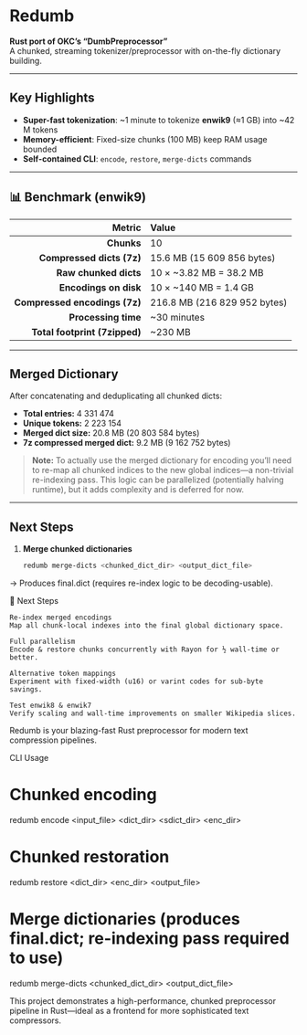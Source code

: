 # Redumb

**Rust port of OKC’s “DumbPreprocessor”**  
A chunked, streaming tokenizer/preprocessor with on-the-fly dictionary building.

---

## Key Highlights

- **Super-fast tokenization**: ~1 minute to tokenize **enwik9** (≈1 GB) into ~42 M tokens  
- **Memory-efficient**: Fixed-size chunks (100 MB) keep RAM usage bounded  
- **Self-contained CLI**: `encode`, `restore`, `merge-dicts` commands  

---

## 📊 Benchmark (enwik9)

|                        Metric | Value                        |
| ----------------------------: | :--------------------------- |
|                    **Chunks** | 10                           |
|     **Compressed dicts (7z)** | 15.6 MB (15 609 856 bytes)   |
|         **Raw chunked dicts** | 10 × \~3.82 MB = 38.2 MB     |
|         **Encodings on disk** | 10 × \~140 MB = 1.4 GB       |
| **Compressed encodings (7z)** | 216.8 MB (216 829 952 bytes) |
|           **Processing time** | \~30 minutes                 |
| **Total footprint (7zipped)** | \~230 MB                     |


---

## Merged Dictionary

After concatenating and deduplicating all chunked dicts:

- **Total entries:** 4 331 474  
- **Unique tokens:** 2 223 154  
- **Merged dict size:** 20.8 MB (20 803 584 bytes)  
- **7z compressed merged dict:** 9.2 MB (9 162 752 bytes)  

> **Note:** To actually use the merged dictionary for encoding you’ll need to re-map all chunked indices to the new global indices—a non-trivial re-indexing pass. This logic can be parallelized (potentially halving runtime), but it adds complexity and is deferred for now.

---

## Next Steps

1. **Merge chunked dictionaries**  
   ```bash
   redumb merge-dicts <chunked_dict_dir> <output_dict_file>
	```

→ Produces final.dict (requires re-index logic to be decoding-usable).

🔮 Next Steps

    Re-index merged encodings
    Map all chunk-local indexes into the final global dictionary space.

    Full parallelism
    Encode & restore chunks concurrently with Rayon for ½ wall-time or better.

    Alternative token mappings
    Experiment with fixed-width (u16) or varint codes for sub-byte savings.

    Test enwik8 & enwik7
    Verify scaling and wall-time improvements on smaller Wikipedia slices.

Redumb is your blazing-fast Rust preprocessor for modern text compression pipelines.


CLI Usage

# Chunked encoding
redumb encode <input_file> <dict_dir> <sdict_dir> <enc_dir>

# Chunked restoration
redumb restore <dict_dir> <enc_dir> <output_file>

# Merge dictionaries (produces final.dict; re-indexing pass required to use)
redumb merge-dicts <chunked_dict_dir> <output_dict_file>

This project demonstrates a high-performance, chunked preprocessor pipeline in Rust—ideal as a frontend for more sophisticated text compressors.
